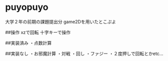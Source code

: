 # puyopuyo
大学２年の前期の課題提出分
game2Dを用いたとこぷよ


##操作
xzで回転
十字キーで操作

##実装済み
・点数計算

##実装なし
・お邪魔計算
・対戦
・回し
・ファジー
・２度押しで回転とかetc...
